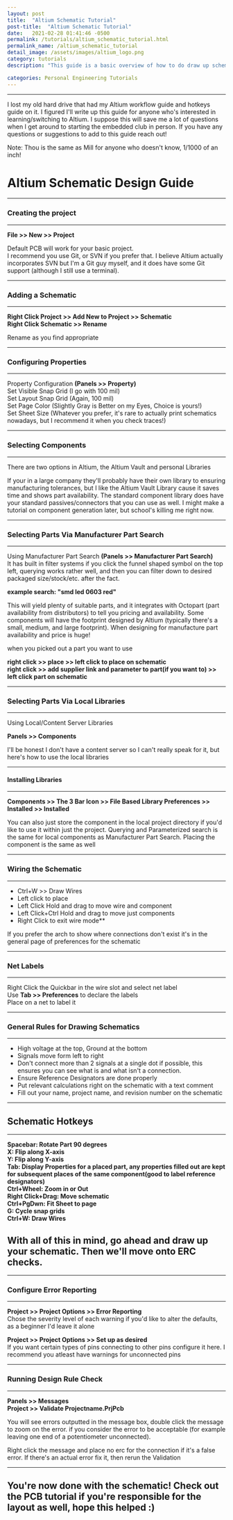 ```yaml
---
layout: post
title:  "Altium Schematic Tutorial"
post-title:  "Altium Schematic Tutorial"
date:   2021-02-28 01:41:46 -0500
permalink: /tutorials/altium_schematic_tutorial.html
permalink_name: /altium_schematic_tutorial
detail_image: /assets/images/altium_logo.png
category: tutorials
description: "This guide is a basic overview of how to do draw up schematics in Altium, primarily created for Umass Lowell's Embedded Club but it's useful for anyone trying to learn Altium"

categories: Personal Engineering Tutorials
---
```


---
I lost my old hard drive that had my Altium workflow guide and hotkeys guide on it. I figured I'll write up this guide for
anyone who's interested in learning/switching to Altium. I suppose this will save me a lot of questions when I get around 
to starting the embedded club in person. If you have any questions or suggestions to add to this guide reach out!

Note: Thou is the same as Mill for anyone who doesn't know, 1/1000 of an inch!

# Altium Schematic Design Guide

---
### Creating the project
---
**File >> New >> Project**  

Default PCB will work for your basic project.  
I recommend you use Git, or SVN if you prefer that. I believe Altium actually incorporates SVN but I'm a Git guy myself, and it does have some Git support (although I still use a terminal).  

---
### Adding a Schematic
---
**Right Click Project >> Add New to Project >> Schematic  
Right Click Schematic >> Rename**  

Rename as you find appropriate  

---
### Configuring Properties
---
Property Configuration **(Panels >> Property)**  
Set Visible Snap Grid (I go with 100 mil)  
Set Layout Snap Grid (Again, 100 mil)  
Set Page Color (Slightly Gray is Better on my Eyes, Choice is yours!)  
Set Sheet Size (Whatever you prefer, it's rare to actually print schematics nowadays, but I recommend it when you check traces!)  

---
### Selecting Components
---
There are two options in Altium, the Altium Vault and personal Libraries  

If your in a large company they'll probably have their own library to ensuring manufacturing tolerances, but I like the Altium Vault Library cause it saves time and shows part availability. The standard component library does have your standard passives/connectors that you can use as well. I might make a tutorial on component generation later, but school's killing me right now.  

---
### Selecting Parts Via Manufacturer Part Search
---
Using Manufacturer Part Search **(Panels >> Manufacturer Part Search)**  
It has built in filter systems if you click the funnel shaped symbol on the top left, querying works rather well, and then you can filter down to desired packaged size/stock/etc. after the fact.  

**example search: "smd led 0603 red"**  

This will yield plenty of suitable parts, and it integrates with Octopart (part availability from distributors) to tell you pricing and availability. Some components will have the footprint designed by Altium (typically there's a small, medium, and large footprint). When designing for manufacture part availability and price is huge!  

when you picked out a part you want to use  

**right click >> place >> left click to place on schematic  
right click >> add supplier link and parameter to part(if you want to) >> left click part on schematic**  

---
### Selecting Parts Via Local Libraries
---
Using Local/Content Server Libraries  

**Panels >> Components**

I'll be honest I don't have a content server so I can't really speak for it, but here's how to use the local libraries  

---
#### Installing Libraries  

---
**Components >> The 3 Bar Icon >> File Based Library Preferences >> Installed >> Installed**  

You can also just store the component in the local project directory if you'd like to use it within just the project. Querying and Parameterized search is the same for local components as Manufacturer Part Search. Placing the component is the same as well  

---
### Wiring the Schematic
---
* Ctrl+W >> Draw Wires  
* Left click to place  
* Left Click Hold and drag to move wire and component  
* Left Click+Ctrl Hold and drag to move just components  
* Right Click to exit wire mode**  

If you prefer the arch to show where connections don't exist it's in the general page of preferences for the schematic  

---
### Net Labels
---
Right Click the Quickbar in the wire slot and select net label   
Use **Tab >> Preferences** to declare the labels  
Place on a net to label it  

---
### General Rules for Drawing Schematics
---
* High voltage at the top, Ground at the bottom
* Signals move form left to right
* Don't connect more than 2 signals at a single dot if possible, this ensures you can see what is and what isn't a connection.
* Ensure Reference Designators are done properly
* Put relevant calculations right on the schematic with a text comment
* Fill out your name, project name, and revision number on the schematic

---
## Schematic Hotkeys
---
**Spacebar: Rotate Part 90 degrees  
X: Flip along X-axis  
Y: Flip along Y-axis  
Tab: Display Properties for a placed part, any properties filled out are kept for subsequent places of the same component(good to label reference designators)  
Ctrl+Wheel: Zoom in or Out  
Right Click+Drag: Move schematic  
Ctrl+PgDwn: Fit Sheet to page  
G: Cycle snap grids  
Ctrl+W: Draw Wires**

## With all of this in mind, go ahead and draw up your schematic. Then we'll move onto ERC checks.

---
### Configure Error Reporting
---
**Project >> Project Options >> Error Reporting**  
Chose the severity level of each warning if you'd like to alter the defaults, as a beginner I'd leave it alone  

**Project >> Project Options >> Set up as desired**  
If you want certain types of pins connecting to other pins configure it here. I recommend you atleast have warnings for unconnected pins  

---
### Running Design Rule Check
---
**Panels >> Messages  
Project >> Validate Projectname.PrjPcb**  

You will see errors outputted in the message box, double click the message to zoom on the error. if you consider the error to be acceptable (for example leaving one end of a potentiometer unconnected).  

Right click the message and place no erc for the connection if it's a false error. If there's an actual error fix it, then rerun the Validation  

---
## You're now done with the schematic! Check out the PCB tutorial if you're responsible for the layout as well, hope this helped :)
